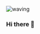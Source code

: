 ![waving](https://capsule-render.vercel.app/api?type=waving&height=200&text=newmcb&fontAlign=80&fontAlignY=40&color=gradient&desc=GitHub%20Profile&descAlign=80)

### Hi there 👋

<!--
**newmcb/newmcb** is a ✨ _special_ ✨ repository because its `README.md` (this file) appears on your GitHub profile.

Here are some ideas to get you started:

- 🔭 I’m currently working on ...
- 🌱 I’m currently learning ...
- 👯 I’m looking to collaborate on ...
- 🤔 I’m looking for help with ...
- 💬 Ask me about ...
- 📫 How to reach me: ...
- 😄 Pronouns: ...
- ⚡ Fun fact: ...
-->
